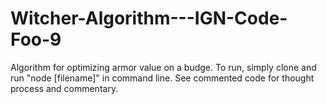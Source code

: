 # Witcher-Algorithm---IGN-Code-Foo-9
Algorithm for optimizing armor value on a budge.  To run, simply clone and run "node [filename]" in command line.  See commented code for thought process and commentary.

